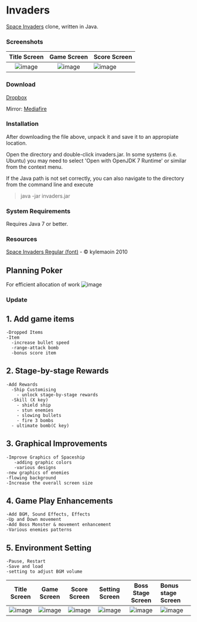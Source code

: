 Invaders
=
[Space Invaders](http://en.wikipedia.org/wiki/Space_Invaders) clone, written in Java.

### Screenshots
 

Title Screen               |  Game Screen              | Score Screen
:-------------------------:|:-------------------------:|:---------
![image](https://user-images.githubusercontent.com/69495129/136980139-7ad6adab-3f11-4711-b0a6-341080aa3361.png)   |  ![image](https://user-images.githubusercontent.com/69495129/136980236-c5d9ef85-f09a-47a7-b9d9-948f7b624002.png)|![image](https://user-images.githubusercontent.com/69495129/136980681-93dcadaf-08cb-48d8-90c9-68c651a115c9.png)


### Download
[Dropbox](https://dl.dropboxusercontent.com/u/23829102/invaders.zip)

Mirror: [Mediafire](http://www.mediafire.com/download/kwv9s90j9i1o4kc/invaders.zip)

### Installation
After downloading the file above, unpack it and save it to an appropiate location.

Open the directory and double-click invaders.jar. In some systems (i.e. Ubuntu) you may need to select 'Open with OpenJDK 7 Runtime' or similar from the context menu.

If the Java path is not set correctly, you can also navigate to the directory from the command line and execute

>java -jar invaders.jar

### System Requirements
Requires Java 7 or better.

### Resources
[Space Invaders Regular (font)](http://www.fonts2u.com/space-invaders-regular.font) - &copy; kylemaoin 2010

## Planning Poker
 For efficient allocation of work
 ![image](https://user-images.githubusercontent.com/68143549/144363316-1b4ec466-cb5e-4b2c-97e4-772e044e68e0.png)

### Update
## 1. Add game items
    -Dropped Items
    -Item
      -increase bullet speed
      -range-attack bomb
      -bonus score item
## 2. Stage-by-stage Rewards
    -Add Rewards 
      -Ship Customising
        - unlock stage-by-stage rewards
      -Skill (X key)
        - shield ship
        - stun enemies
        - slowing bullets
        - fire 3 bombs
      - ultimate bomb(C key)

## 3. Graphical Improvements
    -Improve Graphics of Spaceship
       -adding graphic colors
       -various designs
    -new graphics of enemies
    -flowing background
    -Increase the overall screen size
## 4. Game Play Enhancements
    -Add BGM, Sound Effects, Effects
    -Up and Down movement
    -Add Boss Monster & movement enhancement
    -Various enemies patterns

## 5. Environment Setting
    -Pause, Restart
    -Save and load
    -setting to adjust BGM volume
    
    
    
  Title Screen      |  Game Screen         | Score Screen | Setting Screen      | Boss Stage Screen | Bonus stage Screen
:--------------:|:-------------------------:|:---------------:|:--------------------:|:--------------------:|:-------------------------
![image](https://user-images.githubusercontent.com/68143549/144365077-554af43a-8a32-4ceb-a712-b1fca2989f18.png)|   ![image](https://user-images.githubusercontent.com/68143549/144365176-02292947-347d-42ec-9e22-bd3b1d54f5ae.png)|   ![image](https://user-images.githubusercontent.com/68143549/144365312-970ef709-4ad8-48a5-aa2f-0166cb0edaf8.png)|    ![image](https://user-images.githubusercontent.com/68143549/144365351-406effed-5221-41db-9888-7de899776005.png)|    ![image](https://user-images.githubusercontent.com/68143549/144364710-a0a58efb-eccb-47f4-ac70-0ecac8098246.png)|    ![image](https://user-images.githubusercontent.com/68143549/144365547-3155302f-8a70-4cdf-83d4-5e56f683e88c.png)

